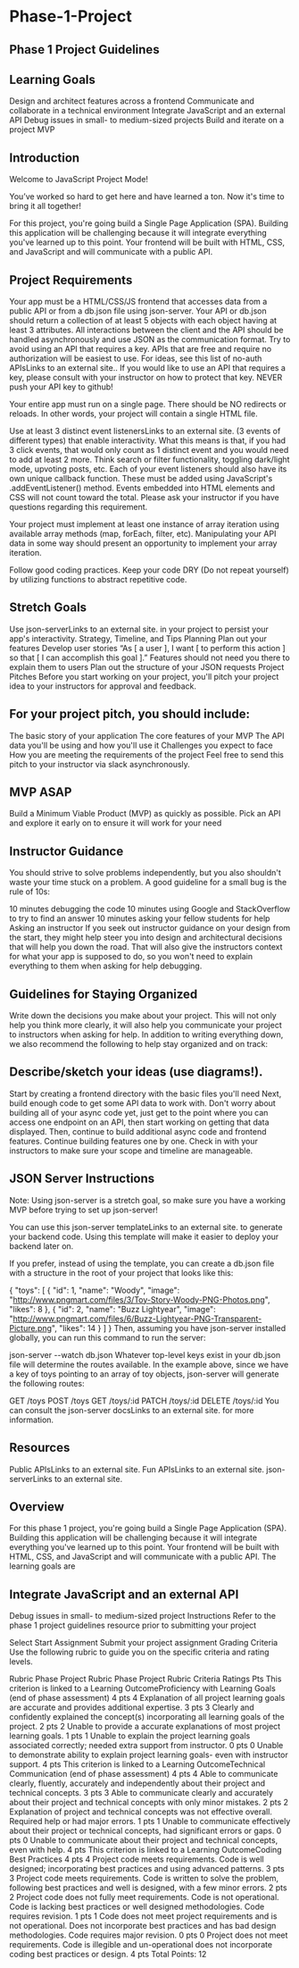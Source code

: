 # Phase-1-Project
## Phase 1 Project Guidelines
## Learning Goals
Design and architect features across a frontend
Communicate and collaborate in a technical environment
Integrate JavaScript and an external API
Debug issues in small- to medium-sized projects
Build and iterate on a project MVP
## Introduction
Welcome to JavaScript Project Mode!

You’ve worked so hard to get here and have learned a ton. Now it's time to bring it all together!

For this project, you're going build a Single Page Application (SPA). Building this application will be challenging because it will integrate everything you've learned up to this point. Your frontend will be built with HTML, CSS, and JavaScript and will communicate with a public API.

## Project Requirements
Your app must be a HTML/CSS/JS frontend that accesses data from a public API or from a db.json file using json-server. Your API or db.json should return a collection of at least 5 objects with each object having at least 3 attributes. All interactions between the client and the API should be handled asynchronously and use JSON as the communication format. Try to avoid using an API that requires a key. APIs that are free and require no authorization will be easiest to use. For ideas, see this list of no-auth APIsLinks to an external site.. If you would like to use an API that requires a key, please consult with your instructor on how to protect that key. NEVER push your API key to github!

Your entire app must run on a single page. There should be NO redirects or reloads. In other words, your project will contain a single HTML file.

Use at least 3 distinct event listenersLinks to an external site. (3 events of different types) that enable interactivity. What this means is that, if you had 3 click events, that would only count as 1 distinct event and you would need to add at least 2 more. Think search or filter functionality, toggling dark/light mode, upvoting posts, etc. Each of your event listeners should also have its own unique callback function. These must be added using JavaScript's .addEventListener() method. Events embedded into HTML elements and CSS will not count toward the total. Please ask your instructor if you have questions regarding this requirement.

Your project must implement at least one instance of array iteration using available array methods (map, forEach, filter, etc). Manipulating your API data in some way should present an opportunity to implement your array iteration.

Follow good coding practices. Keep your code DRY (Do not repeat yourself) by utilizing functions to abstract repetitive code.

## Stretch Goals
Use json-serverLinks to an external site. in your project to persist your app's interactivity.
Strategy, Timeline, and Tips
Planning
Plan out your features
Develop user stories
“As [ a user ], I want [ to perform this action ] so that [ I can accomplish this goal ].”
Features should not need you there to explain them to users
Plan out the structure of your JSON requests
Project Pitches
Before you start working on your project, you'll pitch your project idea to your instructors for approval and feedback.

## For your project pitch, you should include:

The basic story of your application
The core features of your MVP
The API data you'll be using and how you'll use it
Challenges you expect to face
How you are meeting the requirements of the project
Feel free to send this pitch to your instructor via slack asynchronously.

## MVP ASAP
Build a Minimum Viable Product (MVP) as quickly as possible.
Pick an API and explore it early on to ensure it will work for your need
## Instructor Guidance
You should strive to solve problems independently, but you also shouldn't waste your time stuck on a problem. A good guideline for a small bug is the rule of 10s:

10 minutes debugging the code
10 minutes using Google and StackOverflow to try to find an answer
10 minutes asking your fellow students for help
Asking an instructor
If you seek out instructor guidance on your design from the start, they might help steer you into design and architectural decisions that will help you down the road. That will also give the instructors context for what your app is supposed to do, so you won't need to explain everything to them when asking for help debugging.

## Guidelines for Staying Organized
Write down the decisions you make about your project. This will not only help you think more clearly, it will also help you communicate your project to instructors when asking for help. In addition to writing everything down, we also recommend the following to help stay organized and on track:

## Describe/sketch your ideas (use diagrams!).
Start by creating a frontend directory with the basic files you'll need
Next, build enough code to get some API data to work with. Don't worry about building all of your async code yet, just get to the point where you can access one endpoint on an API, then start working on getting that data displayed.
Then, continue to build additional async code and frontend features.
Continue building features one by one.
Check in with your instructors to make sure your scope and timeline are manageable.

## JSON Server Instructions
Note: Using json-server is a stretch goal, so make sure you have a working MVP before trying to set up json-server!

You can use this json-server templateLinks to an external site. to generate your backend code. Using this template will make it easier to deploy your backend later on.

If you prefer, instead of using the template, you can create a db.json file with a structure in the root of your project that looks like this:

{
  "toys": [
    {
      "id": 1,
      "name": "Woody",
      "image": "http://www.pngmart.com/files/3/Toy-Story-Woody-PNG-Photos.png",
      "likes": 8
    },
    {
      "id": 2,
      "name": "Buzz Lightyear",
      "image": "http://www.pngmart.com/files/6/Buzz-Lightyear-PNG-Transparent-Picture.png",
      "likes": 14
    }
  ]
}
Then, assuming you have json-server installed globally, you can run this command to run the server:

 json-server --watch db.json
Whatever top-level keys exist in your db.json file will determine the routes available. In the example above, since we have a key of toys pointing to an array of toy objects, json-server will generate the following routes:

GET /toys
POST /toys
GET /toys/:id
PATCH /toys/:id
DELETE /toys/:id
You can consult the json-server docsLinks to an external site. for more information.

## Resources
Public APIsLinks to an external site.
Fun APIsLinks to an external site.
json-serverLinks to an external site.

## Overview 
For this phase 1 project, you're going build a Single Page Application (SPA). Building this application will be challenging because it will integrate everything you've learned up to this point. Your frontend will be built with HTML, CSS, and JavaScript and will communicate with a public API. The learning goals are 

## Integrate JavaScript and an external API
Debug issues in small- to medium-sized project
Instructions
Refer to the phase 1 project guidelines resource prior to submitting your project 

Select Start Assignment 
Submit your project assignment
Grading Criteria
Use the following rubric to guide you on the specific criteria and rating levels.

Rubric
Phase Project Rubric
Phase Project Rubric
Criteria	Ratings	Pts
This criterion is linked to a Learning OutcomeProficiency with Learning Goals
(end of phase assessment)
4 pts
4
Explanation of all project learning goals are accurate and provides additional expertise.
3 pts
3
Clearly and confidently explained the concept(s) incorporating all learning goals of the project.
2 pts
2
Unable to provide a accurate explanations of most project learning goals.
1 pts
1
Unable to explain the project learning goals associated correctly; needed extra support from instructor.
0 pts
0
Unable to demonstrate ability to explain project learning goals- even with instructor support.
4 pts
This criterion is linked to a Learning OutcomeTechnical Communication
(end of phase assessment)
4 pts
4
Able to communicate clearly, fluently, accurately and independently about their project and technical concepts.
3 pts
3
Able to communicate clearly and accurately about their project and technical concepts with only minor mistakes.
2 pts
2
Explanation of project and technical concepts was not effective overall. Required help or had major errors.
1 pts
1
Unable to communicate effectively about their project or technical concepts, had significant errors or gaps.
0 pts
0
Unable to communicate about their project and technical concepts, even with help.
4 pts
This criterion is linked to a Learning OutcomeCoding Best Practices
4 pts
4
Project code meets requirements. Code is well designed; incorporating best practices and using advanced patterns.
3 pts
3
Project code meets requirements. Code is written to solve the problem, following best practices and well is designed, with a few minor errors.
2 pts
2
Project code does not fully meet requirements. Code is not operational. Code is lacking best practices or well designed methodologies. Code requires revision.
1 pts
1
Code does not meet project requirements and is not operational. Does not incorporate best practices and has bad design methodologies. Code requires major revision.
0 pts
0
Project does not meet requirements. Code is illegible and un-operational does not incorporate coding best practices or design.
4 pts
Total Points: 12
